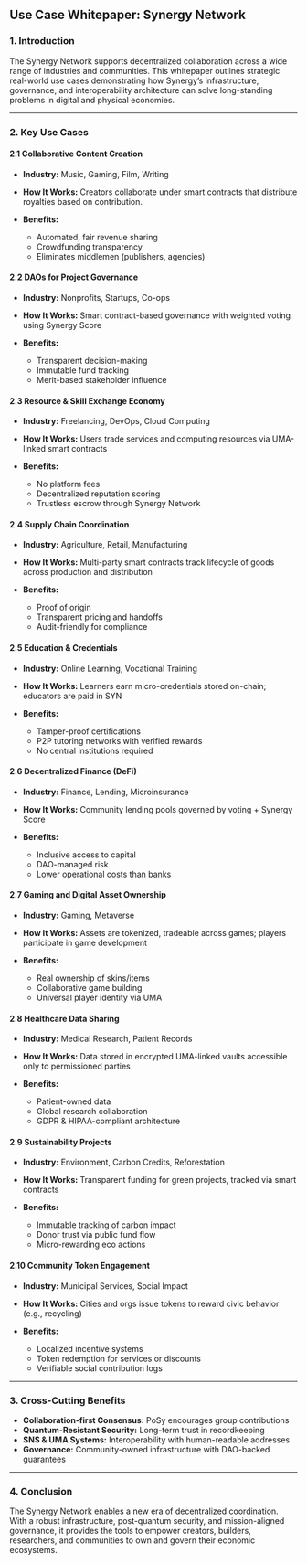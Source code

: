 ## Use Case Whitepaper: Synergy Network

### 1. Introduction

The Synergy Network supports decentralized collaboration across a wide range of industries and communities. This whitepaper outlines strategic real-world use cases demonstrating how Synergy’s infrastructure, governance, and interoperability architecture can solve long-standing problems in digital and physical economies.

---

### 2. Key Use Cases

#### 2.1 Collaborative Content Creation

* **Industry:** Music, Gaming, Film, Writing
* **How It Works:** Creators collaborate under smart contracts that distribute royalties based on contribution.
* **Benefits:**

  * Automated, fair revenue sharing
  * Crowdfunding transparency
  * Eliminates middlemen (publishers, agencies)

#### 2.2 DAOs for Project Governance

* **Industry:** Nonprofits, Startups, Co-ops
* **How It Works:** Smart contract-based governance with weighted voting using Synergy Score
* **Benefits:**

  * Transparent decision-making
  * Immutable fund tracking
  * Merit-based stakeholder influence

#### 2.3 Resource & Skill Exchange Economy

* **Industry:** Freelancing, DevOps, Cloud Computing
* **How It Works:** Users trade services and computing resources via UMA-linked smart contracts
* **Benefits:**

  * No platform fees
  * Decentralized reputation scoring
  * Trustless escrow through Synergy Network

#### 2.4 Supply Chain Coordination

* **Industry:** Agriculture, Retail, Manufacturing
* **How It Works:** Multi-party smart contracts track lifecycle of goods across production and distribution
* **Benefits:**

  * Proof of origin
  * Transparent pricing and handoffs
  * Audit-friendly for compliance

#### 2.5 Education & Credentials

* **Industry:** Online Learning, Vocational Training
* **How It Works:** Learners earn micro-credentials stored on-chain; educators are paid in SYN
* **Benefits:**

  * Tamper-proof certifications
  * P2P tutoring networks with verified rewards
  * No central institutions required

#### 2.6 Decentralized Finance (DeFi)

* **Industry:** Finance, Lending, Microinsurance
* **How It Works:** Community lending pools governed by voting + Synergy Score
* **Benefits:**

  * Inclusive access to capital
  * DAO-managed risk
  * Lower operational costs than banks

#### 2.7 Gaming and Digital Asset Ownership

* **Industry:** Gaming, Metaverse
* **How It Works:** Assets are tokenized, tradeable across games; players participate in game development
* **Benefits:**

  * Real ownership of skins/items
  * Collaborative game building
  * Universal player identity via UMA

#### 2.8 Healthcare Data Sharing

* **Industry:** Medical Research, Patient Records
* **How It Works:** Data stored in encrypted UMA-linked vaults accessible only to permissioned parties
* **Benefits:**

  * Patient-owned data
  * Global research collaboration
  * GDPR & HIPAA-compliant architecture

#### 2.9 Sustainability Projects

* **Industry:** Environment, Carbon Credits, Reforestation
* **How It Works:** Transparent funding for green projects, tracked via smart contracts
* **Benefits:**

  * Immutable tracking of carbon impact
  * Donor trust via public fund flow
  * Micro-rewarding eco actions

#### 2.10 Community Token Engagement

* **Industry:** Municipal Services, Social Impact
* **How It Works:** Cities and orgs issue tokens to reward civic behavior (e.g., recycling)
* **Benefits:**

  * Localized incentive systems
  * Token redemption for services or discounts
  * Verifiable social contribution logs

---

### 3. Cross-Cutting Benefits

* **Collaboration-first Consensus:** PoSy encourages group contributions
* **Quantum-Resistant Security:** Long-term trust in recordkeeping
* **SNS & UMA Systems:** Interoperability with human-readable addresses
* **Governance:** Community-owned infrastructure with DAO-backed guarantees

---

### 4. Conclusion

The Synergy Network enables a new era of decentralized coordination. With a robust infrastructure, post-quantum security, and mission-aligned governance, it provides the tools to empower creators, builders, researchers, and communities to own and govern their economic ecosystems.
